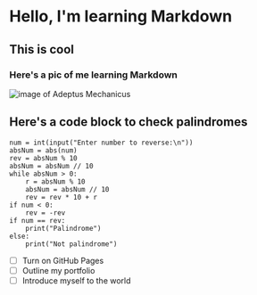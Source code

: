 # Hello, I'm learning Markdown 
## This is cool
### Here's a pic of me learning Markdown
![image of Adeptus Mechanicus](https://images-wixmp-ed30a86b8c4ca887773594c2.wixmp.com/f/ae87168b-d6c4-44ee-8ddc-39f84a8e771e/d8yfc8i-90776bee-e3a7-49a4-83de-d9c73e4cb7a4.jpg?token=eyJ0eXAiOiJKV1QiLCJhbGciOiJIUzI1NiJ9.eyJzdWIiOiJ1cm46YXBwOjdlMGQxODg5ODIyNjQzNzNhNWYwZDQxNWVhMGQyNmUwIiwiaXNzIjoidXJuOmFwcDo3ZTBkMTg4OTgyMjY0MzczYTVmMGQ0MTVlYTBkMjZlMCIsIm9iaiI6W1t7InBhdGgiOiJcL2ZcL2FlODcxNjhiLWQ2YzQtNDRlZS04ZGRjLTM5Zjg0YThlNzcxZVwvZDh5ZmM4aS05MDc3NmJlZS1lM2E3LTQ5YTQtODNkZS1kOWM3M2U0Y2I3YTQuanBnIn1dXSwiYXVkIjpbInVybjpzZXJ2aWNlOmZpbGUuZG93bmxvYWQiXX0.l5qRmMzWsQ9CmuA5l2CI2RngILk_LbcSZiJuLQUBm18)
## Here's a code block to check palindromes
```
num = int(input("Enter number to reverse:\n"))
absNum = abs(num)
rev = absNum % 10
absNum = absNum // 10
while absNum > 0:
    r = absNum % 10
    absNum = absNum // 10
    rev = rev * 10 + r
if num < 0:
    rev = -rev
if num == rev:
    print("Palindrome")
else:
    print("Not palindrome")
```
- [ ] Turn on GitHub Pages
- [ ] Outline my portfolio
- [ ] Introduce myself to the world
